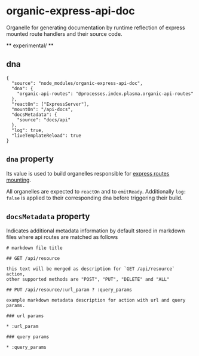 # organic-express-api-doc

Organelle for generating documentation by runtime reflection of express mounted route handlers and their source code.

** experimental/ **

## dna

    {
      "source": "node_modules/organic-express-api-doc",
      "dna": {
        "organic-api-routes": "@processes.index.plasma.organic-api-routes"
      },
      "reactOn": ["ExpressServer"],
      "mountOn": "/api-docs",
      "docsMetadata": {
        "source": "docs/api"
      },
      "log": true,
      "liveTemplateReload": true
    }

## `dna` property

Its value is used to build organelles responsible for [express routes mounting](https://github.com/outbounder/organic-express-routes).

All organelles are expected to `reactOn` and to `emitReady`. Additionally `log: false` is applied to their corresponding dna before triggering their build.

## `docsMetadata` property

Indicates additional metadata information by default stored in markdown files where api routes are matched as follows

    # markdown file title

    ## GET /api/resource

    this text will be merged as description for `GET /api/resource` action,
    other supported methods are "POST", "PUT", "DELETE" and "ALL"

    ## PUT /api/resource/:url_param ? :query_params

    example markdown metadata description for action with url and query params.

    ### url params

    * :url_param

    ### query params

    * :query_params
